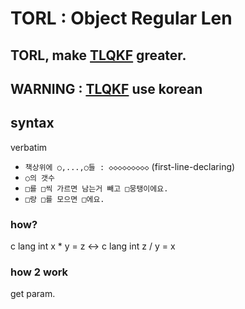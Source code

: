 # TORL : Object Regular Len

## TORL, make [TLQKF](https://github.com/FarAway6834/TLQKF) greater.

## WARNING : [TLQKF](https://github.com/FarAway6834/TLQKF) use **korean**

## syntax

verbatim

 - `책상위에 ○,...,○들 : ◇◇◇◇◇◇◇◇◇` (first-line-declaring)
 - `○의 갯수`
 - `□를 □씩 가르면 남는거 빼고 □뭉탱이에요.`
 - `□랑 □를 모으면 □에요.`

### how?

c lang int x * y = z <-> c lang int z / y = x

### how 2 work

get param.